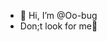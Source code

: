 - 👋 Hi, I’m @Oo-bug
- Don;t look for me👀

<!---
Oo-bug/Oo-bug is a ✨ special ✨ repository because its `README.md` (this file) appears on your GitHub profile.
You can click the Preview link to take a look at your changes.
--->
